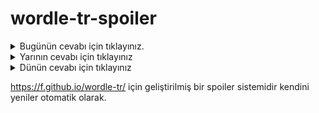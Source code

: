 # wordle-tr-spoiler

<details>
  <summary>Bugünün cevabı için tıklayınız.</summary>
  <br>
    <b> taşma </b>
</details>

<details>
  <summary>Yarının cevabı için tıklayınız</summary>
  <br>
   <b> emlak </b>
</details>

<details>
  <summary>Dünün cevabı için tıklayınız </summary>
  <br>
  <b> kayşa </b>
</details>

https://f.github.io/wordle-tr/ için geliştirilmiş bir spoiler sistemidir kendini yeniler otomatik olarak.

